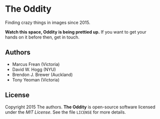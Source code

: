 # The Oddity

Finding crazy things in images since 2015.

__Watch this space, Oddity is being prettied up.__
If you want to get your hands on it before then, get in touch.

## Authors

- Marcus Frean (Victoria)
- David W. Hogg (NYU)
- Brendon J. Brewer (Auckland)
- Tony Yeoman (Victoria)

## License

Copyright 2015 The authors.
**The Oddity** is open-source software licensed under the *MIT License*.
See the file `LICENSE` for more details.
